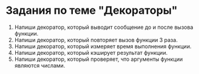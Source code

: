 # Задания по теме "Декораторы"

1. Напиши декоратор, который выводит сообщение до и после вызова функции.
2. Напиши декоратор, который повторяет вызов функции 3 раза.
3. Напиши декоратор, который измеряет время выполнения функции.
4. Напиши декоратор, который кэширует результат функции.
5. Напиши декоратор, который проверяет, что аргументы функции являются числами.